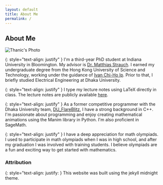 ```yaml
---
layout: default
title: About Me
permalink: /
---
```


## About Me

<div class="image-wrap">
  <img src="{{ site.baseurl }}/assets/images/Charles_River_Photo.jpg" alt="Thanic's Photo" class="image-right">
</div>

{: style="text-align: justify" }
  I'm a third-year PhD student at Indiana University in Bloomington. My advisor is [Dr. Matthias Strauch](https://mstrauch.pages.iu.edu). I earned my undergraduate degree from the Hong Kong University of Science and Technology, working under the guidance of [Ivan Chi-Ho Ip](https://www.math.hkust.edu.hk/~ivanip/). Prior to that, I briefly studied Electrical Engineering at Dhaka University.

{: style="text-align: justify" }
  I type my lecture notes using LaTeX directly in class. The lecture notes are publicly available [here](/lecture-notes/).

{: style="text-align: justify" }
  As a former competitive programmer with the Dhaka University team, [DU_FlareBlitz](https://www.facebook.com/photo/?fbid=1171488216349870&set=a.146688232163212), I have a strong background in C++. I'm passionate about programming and enjoy creating mathematical animations using the Manim library in Python. I'm also proficient in SageMath.

{: style="text-align: justify" }
  I have a deep appreciation for math olympiads. I used to participate in math olympiads when I was in high school, and after my graduation I was involved with training students. I believe olympiads are a fun and exciting way to get started with mathematics.

### Attribution

{: style="text-align: justify: }
  This website was built using the jekyll midnight theme.